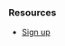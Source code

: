 ### Resources

-   [Sign up](https://getstream.io/chat/docs/react/tokens_and_authentication/?language=nodejs)
